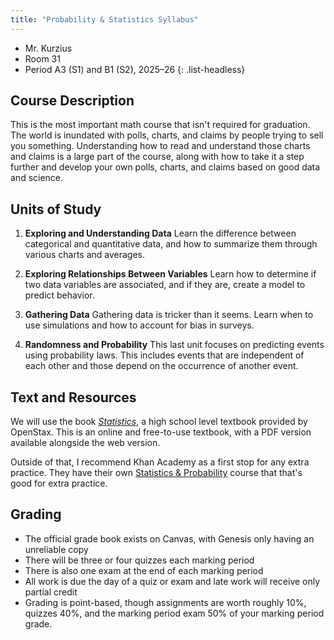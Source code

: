 ```yaml
---
title: "Probability & Statistics Syllabus"
---
```


- Mr. Kurzius
- Room 31
- Period A3 (S1) and B1 (S2), 2025–26
{: .list-headless}

## Course Description

This is the most important math course that isn't required for graduation. The world is inundated with polls, charts, and claims by people trying to sell you something. Understanding how to read and understand those charts and claims is a large part of the course, along with how to take it a step further and develop your own polls, charts, and claims based on good data and science.

## Units of Study

1. **Exploring and Understanding Data** Learn the difference between categorical and quantitative data, and how to summarize them through various charts and averages.

2. **Exploring Relationships Between Variables** Learn how to determine if two data variables are associated, and if they are, create a model to predict behavior.

3. **Gathering Data** Gathering data is tricker than it seems. Learn when to use simulations and how to account for bias in surveys.

4. **Randomness and Probability** This last unit focuses on predicting events using probability laws. This includes events that are independent of each other and those depend on the occurrence of another event.

## Text and Resources

We will use the book [*Statistics*](https://openstax.org/details/books/statistics), a high school level textbook provided by OpenStax. This is an online and free-to-use textbook, with a PDF version available alongside the web version.

Outside of that, I recommend Khan Academy as a first stop for any extra practice. They have their own [Statistics & Probability](https://www.khanacademy.org/math/statistics-probability) course that that's good for extra practice.

## Grading

- The official grade book exists on Canvas, with Genesis only having an unreliable copy
- There will be three or four quizzes each marking period
- There is also one exam at the end of each marking period
- All work is due the day of a quiz or exam and late work will receive only partial credit
- Grading is point-based, though assignments are worth roughly 10%, quizzes 40%, and the marking period exam 50% of your marking period grade.
